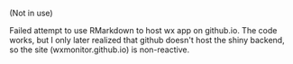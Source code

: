 (Not in use)

Failed attempt to use RMarkdown to host wx app on github.io. The code works, but I only later realized that github doesn't host the shiny backend, so the site (wxmonitor.github.io) is non-reactive.
